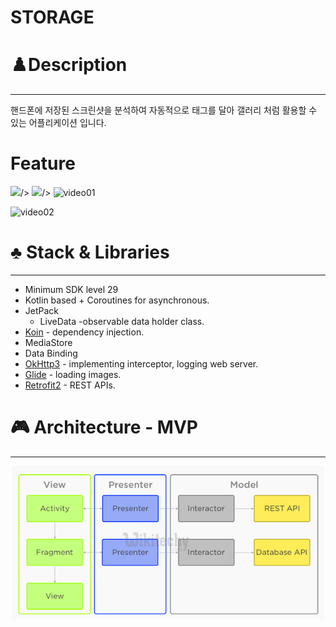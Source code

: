 # STORAGE

# ♟️Description

---

핸드폰에 저장된 스크린샷을 분석하여 자동적으로 태그를 달아 갤러리 처럼 활용할 수 있는 어플리케이션 입니다.

# Feature
<img src="https://user-images.githubusercontent.com/45057493/103974268-dab21880-51b4-11eb-8c6f-35c423b7fd2d.gif" width="50%">/>
<img src="https://user-images.githubusercontent.com/45057493/103974271-dc7bdc00-51b4-11eb-8608-3ce65d9c19be.gif" width="50%">/>
![video01](https://user-images.githubusercontent.com/45057493/103974268-dab21880-51b4-11eb-8c6f-35c423b7fd2d.gif)

![video02](https://user-images.githubusercontent.com/45057493/103974271-dc7bdc00-51b4-11eb-8608-3ce65d9c19be.gif)

# ♣️ Stack & Libraries

---

- Minimum SDK level 29
- Kotlin based + Coroutines for asynchronous.
- JetPack
    - LiveData -observable data holder class.
- [Koin](https://github.com/InsertKoinIO/koin) - dependency injection.
- MediaStore
- Data Binding
- [OkHttp3](https://github.com/square/okhttp) - implementing interceptor, logging web server.
- [Glide](https://github.com/bumptech/glide) - loading images.
- [Retrofit2](https://github.com/square/retrofit) - REST APIs.

# 🎮 Architecture - MVP

---

![STORAGE%20f3c947e0797e40d09c6014b2f28381ec/mvp.png](STORAGE%20f3c947e0797e40d09c6014b2f28381ec/mvp.png)
